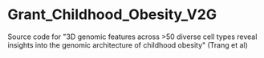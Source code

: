 # Grant_Childhood_Obesity_V2G
Source code for "3D genomic features across >50 diverse cell types reveal insights into the genomic architecture of childhood obesity" (Trang et al)
